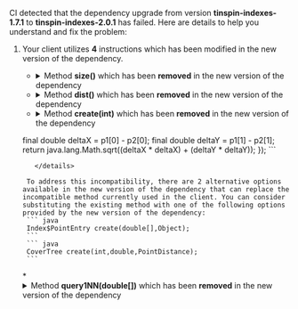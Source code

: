 CI detected that the dependency upgrade from version **tinspin-indexes-1.7.1** to **tinspin-indexes-2.0.1** has failed. Here are details to help you understand and fix the problem:
1. Your client utilizes **4** instructions which has been modified in the new version of the dependency.
   * <details>
        <summary>Method <b>size()</b> which has been <b>removed</b> in the new version of the dependency</summary>
            
        * <details>
          <summary>The failure is identified from the logs generated in the build process. </summary>
          
            *   >[[ERROR] /PGS/src/main/java/micycle/pgs/PGS_PointSet.java:[70,53] cannot find symbol](https://github.com/chains-project/breaking-good/actions/runs/8110103454/job/22166641300#step:4:2133)
            *   An error was detected in line 70 which is making use of an outdated API.
             ``` java
             70   tree.size();
            ```

          </details>
            
        To address this incompatibility, there are 2 alternative options available in the new version of the dependency that can replace the incompatible method currently used in the client. You can consider substituting the existing method with one of the following options provided by the new version of the dependency:
        ``` java
        int size();
        ```
        ``` java
        int size();
        ```
     </details>
   * <details>
        <summary>Method <b>dist()</b> which has been <b>removed</b> in the new version of the dependency</summary>
            
        * <details>
          <summary>The failure is identified from the logs generated in the build process. </summary>
          
            *   >[[ERROR] /PGS/src/main/java/micycle/pgs/PGS_PointSet.java:[70,53] cannot find symbol](https://github.com/chains-project/breaking-good/actions/runs/8110103454/job/22166641300#step:4:2133)
            *   An error was detected in line 70 which is making use of an outdated API.
             ``` java
             70   tree.query1NN(coords).dist();
            ```
            *   >[[ERROR] /PGS/src/main/java/micycle/pgs/PGS_PointSet.java:[70,53] cannot find symbol](https://github.com/chains-project/breaking-good/actions/runs/8110103454/job/22166641300#step:4:2133)
            *   An error was detected in line 70 which is making use of an outdated API.
             ``` java
             70   tree.query1NN(coords).dist();
            ```

          </details>
            
        To address this incompatibility, there are 2 alternative options available in the new version of the dependency that can replace the incompatible method currently used in the client. You can consider substituting the existing method with one of the following options provided by the new version of the dependency:
        ``` java
        double dist(double[],double[],double[]);
        ```
        ``` java
        double dist(double[],double[],double[]);
        ```
     </details>
   * <details>
        <summary>Method <b>create(int)</b> which has been <b>removed</b> in the new version of the dependency</summary>
            
        * <details>
          <summary>The failure is identified from the logs generated in the build process. </summary>
          
            *   >[[ERROR] /PGS/src/main/java/micycle/pgs/PGS_Meshing.java:[164,23] cannot find symbol](https://github.com/chains-project/breaking-good/actions/runs/8110103454/job/22166641300#step:4:2142)
            *   An error was detected in line 164 which is making use of an outdated API.
             ``` java
             164   org.tinspin.index.kdtree.KDTree.create(2, (p1, p2) -> {
    final double deltaX = p1[0] - p2[0];
    final double deltaY = p1[1] - p2[1];
    return java.lang.Math.sqrt((deltaX * deltaX) + (deltaY * deltaY));
});
            ```

          </details>
            
        To address this incompatibility, there are 2 alternative options available in the new version of the dependency that can replace the incompatible method currently used in the client. You can consider substituting the existing method with one of the following options provided by the new version of the dependency:
        ``` java
        Index$PointEntry create(double[],Object);
        ```
        ``` java
        CoverTree create(int,double,PointDistance);
        ```
     </details>
   * <details>
        <summary>Method <b>query1NN(double[])</b> which has been <b>removed</b> in the new version of the dependency</summary>
            
        * <details>
          <summary>The failure is identified from the logs generated in the build process. </summary>
          
            *   >[[ERROR] /PGS/src/main/java/micycle/pgs/PGS_CirclePacking.java:[226,31] cannot find symbol](https://github.com/chains-project/breaking-good/actions/runs/8110103454/job/22166641300#step:4:2136)
            *   An error was detected in line 226 which is making use of an outdated API.
             ``` java
             226   tree.query1NN(new double[]{ p.x, p.y, largestR });
            ```
            *   >[[ERROR] /PGS/src/main/java/micycle/pgs/PGS_CirclePacking.java:[226,31] cannot find symbol](https://github.com/chains-project/breaking-good/actions/runs/8110103454/job/22166641300#step:4:2136)
            *   An error was detected in line 226 which is making use of an outdated API.
             ``` java
             226   tree.query1NN(new double[]{ p.x, p.y, largestR });
            ```
            *   >[[ERROR] /PGS/src/main/java/micycle/pgs/PGS_PointSet.java:[70,53] cannot find symbol](https://github.com/chains-project/breaking-good/actions/runs/8110103454/job/22166641300#step:4:2133)
            *   An error was detected in line 70 which is making use of an outdated API.
             ``` java
             70   tree.query1NN(coords);
            ```
            *   >[[ERROR] /PGS/src/main/java/micycle/pgs/PGS_PointSet.java:[70,53] cannot find symbol](https://github.com/chains-project/breaking-good/actions/runs/8110103454/job/22166641300#step:4:2133)
            *   An error was detected in line 70 which is making use of an outdated API.
             ``` java
             70   tree.query1NN(coords);
            ```

          </details>
            
     </details>


